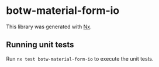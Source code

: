 # botw-material-form-io

This library was generated with [Nx](https://nx.dev).

## Running unit tests

Run `nx test botw-material-form-io` to execute the unit tests.
